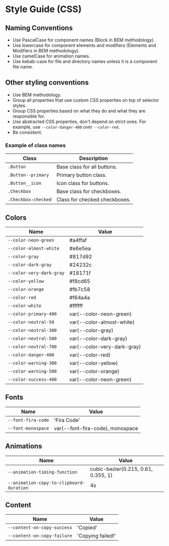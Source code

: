 # Style Guide (CSS)

## Naming Conventions

- Use PascalCase for component names (Block in BEM methodology).
- Use lowercase for component elements and modifiers (Elements and Modifiers in BEM methodology).
- Use camelCase for animation names.
- Use kebab-case for file and directory names unless it is a component file name.

## Other styling conventions

- Use BEM methodology.
- Group all properties that use custom CSS properties on top of selector styles.
- Group CSS properties based on what they do and what they are responsible for.
- Use abstracted CSS properties, don't depend on strict ones. For example, use `--color-danger-400` over `--color-red`.
- Be consistent.

### Example of class names

| Class               | Description                   |
| ------------------- | ----------------------------- |
| `.Button`           | Base class for all buttons.   |
| `.Button--primary`  | Primary button class.         |
| `.Button__icon`     | Icon class for buttons.       |
| `.Checkbox`         | Base class for checkboxes.    |
| `.Checkbox:checked` | Class for checked checkboxes. |

## Colors

| Name                     | Value                       |
| ------------------------ | --------------------------- |
| `--color-neon-green`     | #a4ffaf                     |
| `--color-almost-white`   | #e6e5ea                     |
| `--color-gray`           | #817d92                     |
| `--color-dark-gray`      | #24232c                     |
| `--color-very-dark-gray` | #18171f                     |
| `--color-yellow`         | #f8cd65                     |
| `--color-orange`         | #fb7c58                     |
| `--color-red`            | #f64a4a                     |
| `--color-white`          | #ffffff                     |
| `--color-primary-400`    | var(--color-neon-green)     |
| `--color-neutral-50`     | var(--color-almost-white)   |
| `--color-neutral-300`    | var(--color-gray)           |
| `--color-neutral-500`    | var(--color-dark-gray)      |
| `--color-neutral-700`    | var(--color-very-dark-gray) |
| `--color-danger-400`     | var(--color-red)            |
| `--color-warning-300`    | var(--color-yellow)         |
| `--color-warning-500`    | var(--color-orange)         |
| `--color-success-400`    | var(--color-neon-green)     |

## Fonts

| Name               | Value                            |
| ------------------ | -------------------------------- |
| `--font-fira-code` | 'Fira Code'                      |
| `--font-monospace` | var(--font-fira-code), monospace |

## Animations

| Name                                     | Value                               |
| ---------------------------------------- | ----------------------------------- |
| `--animation-timing-function`            | cubic-bezier(0.215, 0.61, 0.355, 1) |
| `--animation-copy-to-clipboard-duration` | 4s                                  |

## Content

| Name                        | Value             |
| --------------------------- | ----------------- |
| `--content-on-copy-success` | 'Copied'          |
| `--content-on-copy-failure` | 'Copying failed!' |
